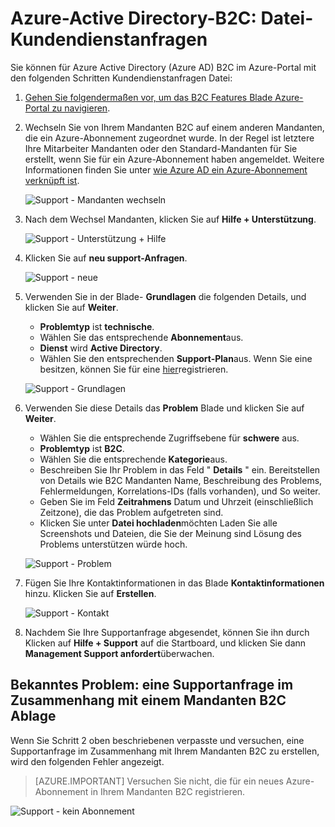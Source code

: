 <properties
    pageTitle="Azure-Active Directory-B2C: Unterstützung | Microsoft Azure"
    description="So Kundendienstanfragen für Azure Active Directory B2C-Datei"
    services="active-directory-b2c"
    documentationCenter=""
    authors="swkrish"
    manager="msmbaldwin"
    editor="bryanla"/>

<tags
    ms.service="active-directory-b2c"
    ms.workload="identity"
    ms.tgt_pltfrm="na"
    ms.devlang="na"
    ms.topic="article"
    ms.date="07/24/2016"
    ms.author="swkrish"/>

# <a name="azure-active-directory-b2c-file-support-requests"></a>Azure-Active Directory-B2C: Datei-Kundendienstanfragen

Sie können für Azure Active Directory (Azure AD) B2C im Azure-Portal mit den folgenden Schritten Kundendienstanfragen Datei:

1. [Gehen Sie folgendermaßen vor, um das B2C Features Blade Azure-Portal zu navigieren](active-directory-b2c-app-registration.md#navigate-to-the-b2c-features-blade).
2. Wechseln Sie von Ihrem Mandanten B2C auf einem anderen Mandanten, die ein Azure-Abonnement zugeordnet wurde. In der Regel ist letztere Ihre Mitarbeiter Mandanten oder den Standard-Mandanten für Sie erstellt, wenn Sie für ein Azure-Abonnement haben angemeldet. Weitere Informationen finden Sie unter [wie Azure AD ein Azure-Abonnement verknüpft ist](active-directory-how-subscriptions-associated-directory.md#how-an-azure-subscription-is-related-to-azure-ad).

    ![Support - Mandanten wechseln](./media/active-directory-b2c-support/support-switch-dir.png)

3. Nach dem Wechsel Mandanten, klicken Sie auf **Hilfe + Unterstützung**.

    ![Support - Unterstützung + Hilfe](./media/active-directory-b2c-support/support-support.png)

4. Klicken Sie auf **neu support-Anfragen**.

    ![Support - neue](./media/active-directory-b2c-support/support-new.png)

5. Verwenden Sie in der Blade- **Grundlagen** die folgenden Details, und klicken Sie auf **Weiter**.

    - **Problemtyp** ist **technische**.
    - Wählen Sie das entsprechende **Abonnement**aus.
    - **Dienst** wird **Active Directory**.
    - Wählen Sie den entsprechenden **Support-Plan**aus. Wenn Sie eine besitzen, können Sie für eine [hier](https://azure.microsoft.com/en-us/support/plans/)registrieren.

    ![Support - Grundlagen](./media/active-directory-b2c-support/support-basics.png)

6. Verwenden Sie diese Details das **Problem** Blade und klicken Sie auf **Weiter**.

    - Wählen Sie die entsprechende Zugriffsebene für **schwere** aus.
    - **Problemtyp** ist **B2C**.
    - Wählen Sie die entsprechende **Kategorie**aus.
    - Beschreiben Sie Ihr Problem in das Feld " **Details** " ein. Bereitstellen von Details wie B2C Mandanten Name, Beschreibung des Problems, Fehlermeldungen, Korrelations-IDs (falls vorhanden), und So weiter.
    - Geben Sie im Feld **Zeitrahmens** Datum und Uhrzeit (einschließlich Zeitzone), die das Problem aufgetreten sind.
    - Klicken Sie unter **Datei hochladen**möchten Laden Sie alle Screenshots und Dateien, die Sie der Meinung sind Lösung des Problems unterstützen würde hoch.

    ![Support - Problem](./media/active-directory-b2c-support/support-problem.png)

7. Fügen Sie Ihre Kontaktinformationen in das Blade **Kontaktinformationen** hinzu. Klicken Sie auf **Erstellen**.

    ![Support - Kontakt](./media/active-directory-b2c-support/support-contact.png)

8. Nachdem Sie Ihre Supportanfrage abgesendet, können Sie ihn durch Klicken auf **Hilfe + Support** auf die Startboard, und klicken Sie dann **Management Support anfordert**überwachen.

## <a name="known-issue-filing-a-support-request-in-the-context-of-a-b2c-tenant"></a>Bekanntes Problem: eine Supportanfrage im Zusammenhang mit einem Mandanten B2C Ablage

Wenn Sie Schritt 2 oben beschriebenen verpasste und versuchen, eine Supportanfrage im Zusammenhang mit Ihrem Mandanten B2C zu erstellen, wird den folgenden Fehler angezeigt.

> [AZURE.IMPORTANT]
> Versuchen Sie nicht, die für ein neues Azure-Abonnement in Ihrem Mandanten B2C registrieren.  

![Support - kein Abonnement](./media/active-directory-b2c-support/support-no-sub.png)
